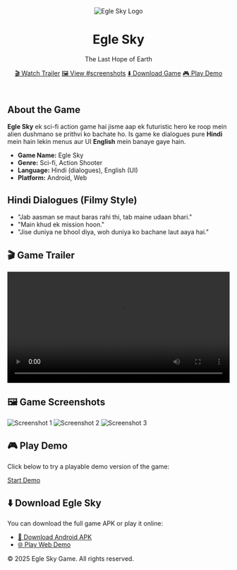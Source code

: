 <!DOCTYPE html><html lang="en">
<head>
  <meta charset="UTF-8" />
  <meta name="viewport" content="width=device-width, initial-scale=1.0" />
  <meta name="description" content="Egle Sky - A sci-fi action game where Earth fights for its last hope.">
  <title>Egle Sky – The Last Hope of Earth</title>
  <link rel="stylesheet" href="style.css">
</head>
<body>  <!-- Header with Logo and Title -->  <header class="hero">
    <img src="logo.png" alt="Egle Sky Logo" class="logo">
    <h1>Egle Sky</h1>
    <p class="tagline">The Last Hope of Earth</p>
    <div class="buttons">
      <a href="#trailer" class="btn">🎬 Watch Trailer</a>
      <a href="#screenshots" class="btn">🖼 View #screenshots</a>
      <a href="#download" class="btn">⬇️ Download Game</a>
      <a href="#demo" class="btn">🎮 Play Demo</a>
    </div>
  </header>  <!-- About Section -->  <section class="about">
    <h2>About the Game</h2>
    <p><strong>Egle Sky</strong> ek sci-fi action game hai jisme aap ek futuristic hero ke roop mein alien dushmano se prithvi ko bachate ho. Is game ke dialogues pure <strong>Hindi</strong> mein hain lekin menus aur UI <strong>English</strong> mein banaye gaye hain.</p>
    <ul>
      <li><strong>Game Name:</strong> Egle Sky</li>
      <li><strong>Genre:</strong> Sci-fi, Action Shooter</li>
      <li><strong>Language:</strong> Hindi (dialogues), English (UI)</li>
      <li><strong>Platform:</strong> Android, Web</li>
    </ul>
  </section>  <!-- Dialogues Section -->  <section class="dialogues">
    <h2>Hindi Dialogues (Filmy Style)</h2>
    <ul>
      <li>"Jab aasman se maut baras rahi thi, tab maine udaan bhari."</li>
      <li>"Main khud ek mission hoon."</li>
      <li>"Jise duniya ne bhool diya, woh duniya ko bachane laut aaya hai."</li>
    </ul>
  </section>  <!-- Trailer Section -->  <section class="trailer" id="trailer">
    <h2>🎬 Game Trailer</h2>
    <video width="100%" controls>
      <source src="trailer.mp4" type="video/mp4">
      Your browser does not support the video tag.
    </video>
  </section>  <!-- Screenshots Section -->  <section class="screenshots" id="screenshots">
    <h2>🖼 Game Screenshots</h2>
    <div class="gallery">
      <img src="screenshot1.png" alt="Screenshot 1">
      <img src="screenshot2.png" alt="Screenshot 2">
      <img src="screenshot3.png" alt="Screenshot 3">
    </div>
  </section>  <!-- Demo Section -->  <section class="demo" id="demo">
    <h2>🎮 Play Demo</h2>
    <p>Click below to try a playable demo version of the game:</p>
    <a href="demo/index.html" class="btn">Start Demo</a>
  </section>  <!-- Download Section -->  <section class="download" id="download">
    <h2>⬇️ Download Egle Sky</h2>
    <p>You can download the full game APK or play it online:</p>
    <ul>
      <li><a href="EgleSky.apk" download>📱 Download Android APK</a></li>
      <li><a href="https://mukesh643778.github.io/Egle-Sky-game/demo" target="_blank">🌐 Play Web Demo</a></li>
    </ul>
  </section>  <!-- Footer -->  <footer>
    <p>&copy; 2025 Egle Sky Game. All rights reserved.</p>
  </footer></body>
</html>
